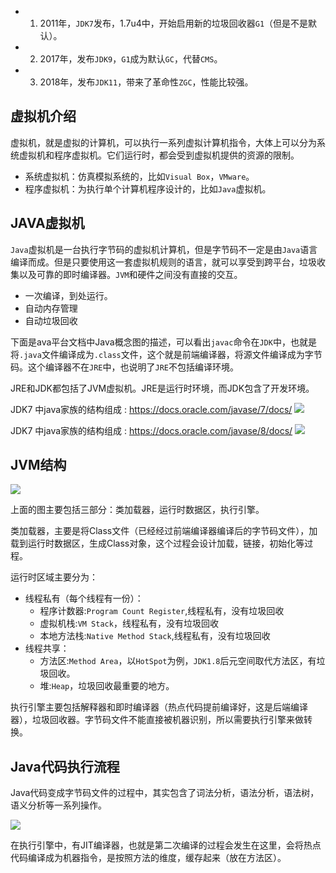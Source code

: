 
- 1. 2011年，`JDK7`发布，1.7u4中，开始启用新的垃圾回收器`G1`（但是不是默认）。
- 2. 2017年，发布`JDK9`，`G1`成为默认`GC`，代替`CMS`。
- 3. 2018年，发布`JDK11`，带来了革命性`ZGC`，性能比较强。

## 虚拟机介绍
虚拟机，就是虚拟的计算机，可以执行一系列虚拟计算机指令，大体上可以分为系统虚拟机和程序虚拟机。它们运行时，都会受到虚拟机提供的资源的限制。

- 系统虚拟机：仿真模拟系统的，比如`Visual Box`，`VMware`。
- 程序虚拟机：为执行单个计算机程序设计的，比如`Java`虚拟机。

## JAVA虚拟机
`Java`虚拟机是一台执行字节码的虚拟机计算机，但是字节码不一定是由`Java`语言编译而成。但是只要使用这一套虚拟机规则的语言，就可以享受到跨平台，垃圾收集以及可靠的即时编译器。`JVM`和硬件之间没有直接的交互。

- 一次编译，到处运行。
- 自动内存管理
- 自动垃圾回收

下面是ava平台文档中Java概念图的描述，可以看出`javac`命令在`JDK`中，也就是将`.java`文件编译成为`.class`文件，这个就是前端编译器，将源文件编译成为字节码。这个编译器不在`JRE`中，也说明了`JRE`不包括编译环境。

JRE和JDK都包括了JVM虚拟机。JRE是运行时环境，而JDK包含了开发环境。


JDK7 中java家族的结构组成 : https://docs.oracle.com/javase/7/docs/
![](https://markdownpicture.oss-cn-qingdao.aliyuncs.com/20210124190030.png)

JDK7 中java家族的结构组成 : https://docs.oracle.com/javase/8/docs/
![](https://markdownpicture.oss-cn-qingdao.aliyuncs.com/20210124190230.png)

## JVM结构

![](https://markdownpicture.oss-cn-qingdao.aliyuncs.com/20210124193442.png)

上面的图主要包括三部分：类加载器，运行时数据区，执行引擎。

类加载器，主要是将Class文件（已经经过前端编译器编译后的字节码文件），加载到运行时数据区，生成Class对象，这个过程会设计加载，链接，初始化等过程。

运行时区域主要分为：
- 线程私有（每个线程有一份）：
    - 程序计数器:`Program Count Register`,线程私有，没有垃圾回收
    - 虚拟机栈:`VM Stack`，线程私有，没有垃圾回收
    - 本地方法栈:`Native Method Stack`,线程私有，没有垃圾回收
- 线程共享：
    - 方法区:`Method Area`，以`HotSpot`为例，`JDK1.8`后元空间取代方法区，有垃圾回收。
    - 堆:`Heap`，垃圾回收最重要的地方。

执行引擎主要包括解释器和即时编译器（热点代码提前编译好，这是后端编译器），垃圾回收器。字节码文件不能直接被机器识别，所以需要执行引擎来做转换。

## Java代码执行流程
Java代码变成字节码文件的过程中，其实包含了词法分析，语法分析，语法树，语义分析等一系列操作。

![](https://markdownpicture.oss-cn-qingdao.aliyuncs.com/20210124203318.png)

在执行引擎中，有JIT编译器，也就是第二次编译的过程会发生在这里，会将热点代码编译成为机器指令，是按照方法的维度，缓存起来（放在方法区）。